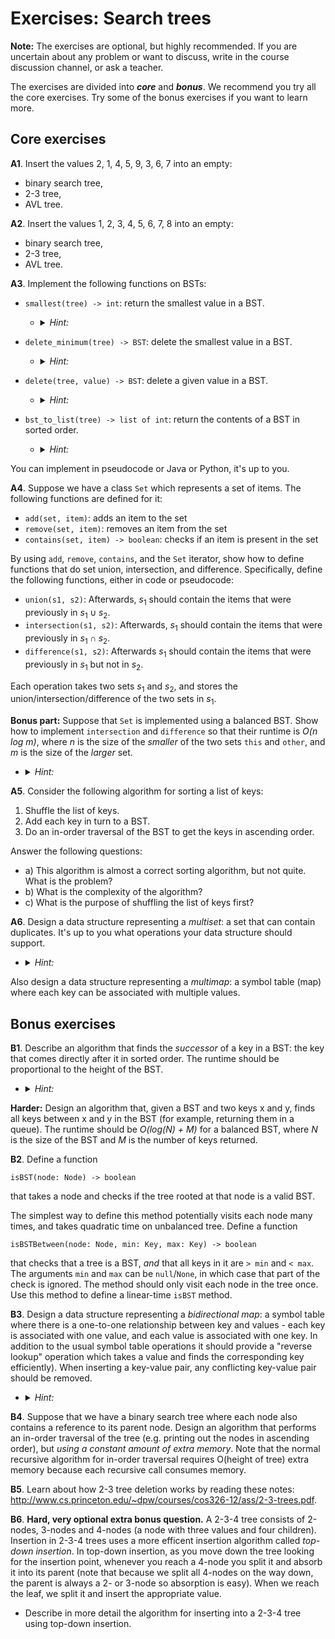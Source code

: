# Exercises: Search trees

**Note:**
The exercises are optional, but highly recommended.
If you are uncertain about any problem or want to discuss, write in the course discussion channel, or ask a teacher.

The exercises are divided into ***core*** and ***bonus***.
We recommend you try all the core exercises.
Try some of the bonus exercises if you want to learn more.

## Core exercises

**A1**.
Insert the values 2, 1, 4, 5, 9, 3, 6, 7 into an empty:

- binary search tree,
- 2-3 tree,
- AVL tree.

**A2**.
Insert the values 1, 2, 3, 4, 5, 6, 7, 8 into an empty:

- binary search tree,
- 2-3 tree,
- AVL tree.

**A3**.
Implement the following functions on BSTs:

- `smallest(tree) -> int`: return the smallest value in a BST.
  - <details><summary><em>Hint:</em></summary>
    Where in a BST is the smallest value?
    </details>

- `delete_minimum(tree) -> BST`: delete the smallest value in a BST.
  - <details><summary><em>Hint:</em></summary>
    There are two possibilities: either the smallest value is a leaf (which is a straightforward case), or it can be an inner node.
    If it is an inner node, how many children does it have, and what kind of children?
    </details>

- `delete(tree, value) -> BST`: delete a given value in a BST.
  - <details><summary><em>Hint:</em></summary>
    See the course book and the lecture slides.
    </details>

- `bst_to_list(tree) -> list of int`: return the contents of a BST in sorted order.
  - <details><summary><em>Hint:</em></summary>
    Make two recursive calls, and then figure out how to combine the results.
    </details>

You can implement in pseudocode or Java or Python, it's up to you.

**A4**.
Suppose we have a class `Set` which represents a set of items.
The following functions are defined for it:

- `add(set, item)`: adds an item to the set
- `remove(set, item)`: removes an item from the set
- `contains(set, item) -> boolean`: checks if an item is present in the set

By using `add`, `remove`, `contains`, and the `Set` iterator, show how to define functions that do set union, intersection, and difference. Specifically, define the following functions, either in code or pseudocode:

- `union(s1, s2)`: Afterwards, $s_1$ should contain the items that were previously in $s_1 \cup s_2$.
- `intersection(s1, s2)`: Afterwards, $s_1$ should contain the items that were previously in $s_1 \cap s_2$.
- `difference(s1, s2)`: Afterwards $s_1$ should contain the items that were previously in $s_1$ but not in $s_2$.

Each operation takes two sets $s_1$ and $s_2$, and stores the union/intersection/difference of the two sets in $s_1$.

**Bonus part:**
Suppose that `Set` is implemented using a balanced BST.
Show how to implement `intersection` and `difference` so that their runtime is *O(n log m)*, where *n* is the size of the *smaller* of the two sets `this` and `other`, and *m* is the size of the *larger* set.

- <details><summary><em>Hint:</em></summary>
  First check which of the sets is larger, then write code for that particular case.
  </details>

**A5**.
Consider the following algorithm for sorting a list of keys:

1. Shuffle the list of keys.
2. Add each key in turn to a BST.
3. Do an in-order traversal of the BST to get the keys in ascending order.

Answer the following questions:

- a)
  This algorithm is almost a correct sorting algorithm, but not quite.
  What is the problem?
- b)
  What is the complexity of the algorithm?
- c)
  What is the purpose of shuffling the list of keys first?

**A6**.
Design a data structure representing a *multiset*: a set that can contain duplicates.
It's up to you what operations your data structure should support.

- <details><summary><em>Hint:</em></summary>
  Use a map; you do not need to implement the map but can just use an existing implementation.
  </details>

Also design a data structure representing a *multimap*: a symbol table (map) where each key can be associated with multiple values.

## Bonus exercises

**B1**.
Describe an algorithm that finds the *successor* of a key in a BST: the key that comes directly after it in sorted order.
The runtime should be proportional to the height of the BST.

- <details><summary><em>Hint:</em></summary>

  Make the algorithm return *null* if the key is the largest one.
  The algorithm is recursive (similar to the search algorithm) but there are extra cases depending on whether each recursive call returns *null* or not.
  </details>

**Harder:**
Design an algorithm that, given a BST and two keys x and y, finds all keys between x and y in the BST (for example, returning them in a queue).
The runtime should be *O(log(N) + M)* for a balanced BST, where *N* is the size of the BST and *M* is the number of keys returned.

**B2**.
Define a function
```
isBST(node: Node) -> boolean
```
that takes a node and checks if the tree rooted at that node is a valid BST.

The simplest way to define this method potentially visits each node many times, and takes quadratic time on unbalanced tree.
Define a function
```
isBSTBetween(node: Node, min: Key, max: Key) -> boolean
```
that checks that a tree is a BST, *and* that all keys in it are `> min` and `< max`.
The arguments `min` and `max` can be `null`/`None`, in which case that part of the check is ignored.
The method should only visit each node in the tree once. Use this method to define a linear-time `isBST` method.

**B3**.
Design a data structure representing a *bidirectional map*: a symbol table where there is a one-to-one relationship between key and values - each key is associated with one value, and each value is associated with one key.
In addition to the usual symbol table operations it should provide a "reverse lookup" operation which takes a value and finds the corresponding key efficiently).
When inserting a key-value pair, any conflicting key-value pair should be removed.

- <details><summary><em>Hint:</em></summary>

  Use two balanced BSTs.
  The code for adding a new key-value pair is a little tricky, so make sure to write down an invariant relating the two BSTs.
  </details>

**B4**.
Suppose that we have a binary search tree where each node also contains a reference to its parent node.
Design an algorithm that performs an in-order traversal of the tree (e.g. printing out the nodes in ascending order), but *using a constant amount of extra memory*.
Note that the normal recursive algorithm for in-order traversal requires O(height of tree) extra memory because each recursive call consumes memory.

**B5**.
Learn about how 2-3 tree deletion works by reading these notes: <http://www.cs.princeton.edu/~dpw/courses/cos326-12/ass/2-3-trees.pdf>.

**B6**.
**Hard, very optional extra bonus question.**
A 2-3-4 tree consists of 2-nodes, 3-nodes and 4-nodes (a node with three values and four children).
Insertion in 2-3-4 trees uses a more efficent insertion algorithm called *top-down insertion*.
In top-down insertion, as you move down the tree looking for the insertion point, whenever you reach a 4-node you split it and absorb it into its parent (note that because we split all 4-nodes on the way down, the parent is always a 2- or 3-node so absorption is easy).
When we reach the leaf, we split it and insert the appropriate value.

- Describe in more detail the algorithm for inserting into a 2-3-4 tree using top-down insertion.
